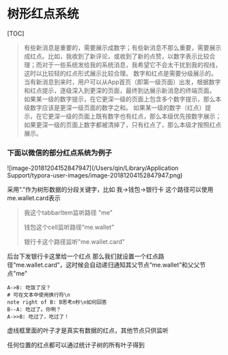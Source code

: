 # 树形红点系统

[TOC]

>有些新消息是重要的，需要展示成数字；有些新消息不那么重要，需要展示成红点。比如，我收到了新评论，或收到了新的点赞，以数字表示比较合理；而对于一些系统发给我的系统消息，我希望它不会太干扰到我的视线，这时以比较轻的红点形式展示比较合理。
数字和红点是需要分级展示的。当有新消息到来时，用户可以从App首页（即第一级页面）出发，根据数字和红点提示，逐级深入到更深的页面，最终到达展示新消息的终端页面。
如果某一级的数字提示，在它更深一级的页面上包含多个数字提示，那么本级数字应该是更深一级页面的数字之和。
如果某一级的数字（红点）提示，在它更深一级的页面上既有数字也有红点，那么本级优先按数字展示；如果更深一级的页面上数字都被清掉了，只有红点了，那么本级才按照红点展示。

### 下面以微信的部分红点系统为例子

![image-20181204152847947](/Users/qin/Library/Application Support/typora-user-images/image-20181204152847947.png)

采用“.”作为树形数据的分段关键字，比如 我->钱包->银行卡 这个路径可以使用 me.wallet.card表示

> 我这个tabbarItem监听路径 "me"
>
> 钱包这个cell监听路径“me.wallet”
>
> 银行卡这个路径监听"me.wallet.card"

后台下发银行卡这里给一个红点  那么我们就设置一个红点路径“me.wallet.card”，这时候会自动递归通知其父节点“me.wallet”和父父节点"me"
```sequence
A->B: 吃饭了没？
# 可在文本中使用换行符\n
note right of B: B思考n秒\n如何回答
B--A: 吃过了。你咧？
A->>B: 吃过了，吃过了！
```

虚线框里面的叶子才是真实有数据的红点，其他节点只供监听

任何位置的红点都可以通过统计子树的所有叶子得到

